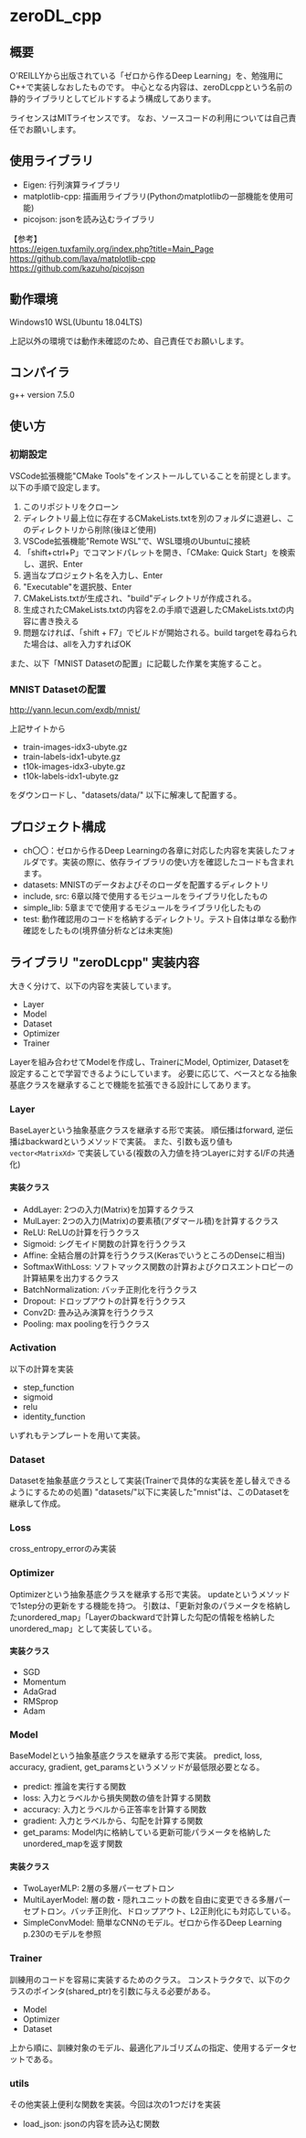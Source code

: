 # zeroDL_cpp

## 概要
O'REILLYから出版されている「ゼロから作るDeep Learning」を、勉強用にC++で実装しなおしたものです。
中心となる内容は、zeroDLcppという名前の静的ライブラリとしてビルドするよう構成してあります。

ライセンスはMITライセンスです。
なお、ソースコードの利用については自己責任でお願いします。

## 使用ライブラリ

- Eigen: 行列演算ライブラリ
- matplotlib-cpp: 描画用ライブラリ(Pythonのmatplotlibの一部機能を使用可能)
- picojson: jsonを読み込むライブラリ

【参考】  </br>
https://eigen.tuxfamily.org/index.php?title=Main_Page  </br>
https://github.com/lava/matplotlib-cpp  </br>
https://github.com/kazuho/picojson  </br>

## 動作環境
Windows10 WSL(Ubuntu 18.04LTS)

上記以外の環境では動作未確認のため、自己責任でお願いします。

## コンパイラ
g++ version 7.5.0

## 使い方

### 初期設定
VSCode拡張機能"CMake Tools"をインストールしていることを前提とします。
以下の手順で設定します。

1. このリポジトリをクローン
2. ディレクトリ最上位に存在するCMakeLists.txtを別のフォルダに退避し、このディレクトリから削除(後ほど使用)
3. VSCode拡張機能"Remote WSL"で、WSL環境のUbuntuに接続
4. 「shift+ctrl+P」でコマンドパレットを開き、「CMake: Quick Start」を検索し、選択、Enter
5. 適当なプロジェクト名を入力し、Enter
6. "Executable"を選択肢、Enter
7. CMakeLists.txtが生成され、"build"ディレクトリが作成される。
8. 生成されたCMakeLists.txtの内容を2.の手順で退避したCMakeLists.txtの内容に書き換える
9. 問題なければ、「shift + F7」でビルドが開始される。build targetを尋ねられた場合は、allを入力すればOK

また、以下「MNIST Datasetの配置」に記載した作業を実施すること。

### MNIST Datasetの配置

http://yann.lecun.com/exdb/mnist/

上記サイトから
- train-images-idx3-ubyte.gz
- train-labels-idx1-ubyte.gz
- t10k-images-idx3-ubyte.gz
- t10k-labels-idx1-ubyte.gz

をダウンロードし、"datasets/data/" 以下に解凍して配置する。


## プロジェクト構成

- ch〇〇：ゼロから作るDeep Learningの各章に対応した内容を実装したフォルダです。実装の際に、依存ライブラリの使い方を確認したコードも含まれます。
- datasets: MNISTのデータおよびそのローダを配置するディレクトリ
- include, src: 6章以降で使用するモジュールをライブラリ化したもの
- simple_lib: 5章までで使用するモジュールをライブラリ化したもの
- test: 動作確認用のコードを格納するディレクトリ。テスト自体は単なる動作確認をしたもの(境界値分析などは未実施)

## ライブラリ "zeroDLcpp" 実装内容

大きく分けて、以下の内容を実装しています。

- Layer
- Model
- Dataset
- Optimizer
- Trainer

Layerを組み合わせてModelを作成し、TrainerにModel, Optimizer, Datasetを設定することで学習できるようにしています。
必要に応じて、ベースとなる抽象基底クラスを継承することで機能を拡張できる設計にしてあります。

### Layer

BaseLayerという抽象基底クラスを継承する形で実装。
順伝播はforward, 逆伝播はbackwardというメソッドで実装。
また、引数も返り値も `vector<MatrixXd>` で実装している(複数の入力値を持つLayerに対するI/Fの共通化)

#### 実装クラス

- AddLayer: 2つの入力(Matrix)を加算するクラス
- MulLayer: 2つの入力(Matrix)の要素積(アダマール積)を計算するクラス
- ReLU: ReLUの計算を行うクラス
- Sigmoid: シグモイド関数の計算を行うクラス
- Affine: 全結合層の計算を行うクラス(KerasでいうところのDenseに相当)
- SoftmaxWithLoss: ソフトマックス関数の計算およびクロスエントロピーの計算結果を出力するクラス
- BatchNormalization: バッチ正則化を行うクラス
- Dropout: ドロップアウトの計算を行うクラス
- Conv2D: 畳み込み演算を行うクラス
- Pooling: max poolingを行うクラス

### Activation

以下の計算を実装

- step_function
- sigmoid
- relu
- identity_function

いずれもテンプレートを用いて実装。

### Dataset

Datasetを抽象基底クラスとして実装(Trainerで具体的な実装を差し替えできるようにするための処置)
"datasets/"以下に実装した"mnist"は、このDatasetを継承して作成。

### Loss

cross_entropy_errorのみ実装

### Optimizer

Optimizerという抽象基底クラスを継承する形で実装。
updateというメソッドで1step分の更新をする機能を持つ。
引数は、「更新対象のパラメータを格納したunordered_map」「Layerのbackwardで計算した勾配の情報を格納したunordered_map」として実装している。

#### 実装クラス

- SGD
- Momentum
- AdaGrad
- RMSprop
- Adam

### Model

BaseModelという抽象基底クラスを継承する形で実装。
predict, loss, accuracy, gradient, get_paramsというメソッドが最低限必要となる。
- predict: 推論を実行する関数
- loss: 入力とラベルから損失関数の値を計算する関数
- accuracy: 入力とラベルから正答率を計算する関数
- gradient: 入力とラベルから、勾配を計算する関数
- get_params: Model内に格納している更新可能パラメータを格納したunordered_mapを返す関数

#### 実装クラス

- TwoLayerMLP: 2層の多層パーセプトロン
- MultiLayerModel: 層の数・隠れユニットの数を自由に変更できる多層パーセプトロン。バッチ正則化、ドロップアウト、L2正則化にも対応している。
- SimpleConvModel: 簡単なCNNのモデル。ゼロから作るDeep Learning p.230のモデルを参照

### Trainer

訓練用のコードを容易に実装するためのクラス。
コンストラクタで、以下のクラスのポインタ(shared_ptr)を引数に与える必要がある。

- Model
- Optimizer
- Dataset

上から順に、訓練対象のモデル、最適化アルゴリズムの指定、使用するデータセットである。

### utils

その他実装上便利な関数を実装。今回は次の1つだけを実装

- load_json: jsonの内容を読み込む関数


